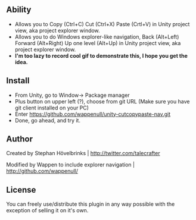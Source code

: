 ## Ability
* Allows you to Copy (Ctrl+C) Cut (Ctrl+X) Paste (Crtl+V) in Unity project view, aka project explorer window.
* Allows you to do Windows explorer-like navigation, Back (Alt+Left) Forward (Alt+Right) Up one level (Alt+Up) in Unity project view, aka project explorer window.
* **I'm too lazy to record cool gif to demonstrate this, I hope you get the idea.**
## Install
* From Unity, go to Window-> Package manager
* Plus button on upper left (?), choose from git URL (Make sure you have git client installed on your PC)
* Enter https://github.com/wappenull/unity-cutcopypaste-nav.git
* Done, go ahead, and try it.
## Author
Created by Stephan Hövelbrinks | http://twitter.com/talecrafter

Modified by Wappen to include explorer navigation | http://github.com/wappenull/
## License
You can freely use/distribute this plugin in any way possible with the exception of selling it on it's own.